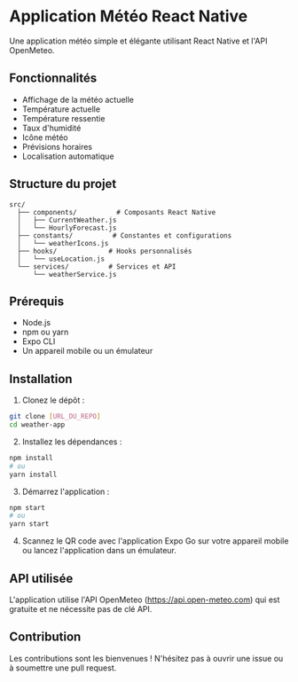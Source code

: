 # Application Météo React Native

Une application météo simple et élégante utilisant React Native et l'API OpenMeteo.

## Fonctionnalités

- Affichage de la météo actuelle
- Température actuelle
- Température ressentie
- Taux d'humidité
- Icône météo
- Prévisions horaires
- Localisation automatique

## Structure du projet

```
src/
  ├── components/          # Composants React Native
  │   ├── CurrentWeather.js
  │   └── HourlyForecast.js
  ├── constants/          # Constantes et configurations
  │   └── weatherIcons.js
  ├── hooks/             # Hooks personnalisés
  │   └── useLocation.js
  └── services/          # Services et API
      └── weatherService.js
```

## Prérequis

- Node.js
- npm ou yarn
- Expo CLI
- Un appareil mobile ou un émulateur

## Installation

1. Clonez le dépôt :
```bash
git clone [URL_DU_REPO]
cd weather-app
```

2. Installez les dépendances :
```bash
npm install
# ou
yarn install
```

3. Démarrez l'application :
```bash
npm start
# ou
yarn start
```

4. Scannez le QR code avec l'application Expo Go sur votre appareil mobile ou lancez l'application dans un émulateur.

## API utilisée

L'application utilise l'API OpenMeteo (https://api.open-meteo.com) qui est gratuite et ne nécessite pas de clé API.

## Contribution

Les contributions sont les bienvenues ! N'hésitez pas à ouvrir une issue ou à soumettre une pull request. 
